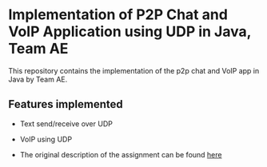 # Implementation of P2P Chat and VoIP Application using UDP in Java, Team AE

This repository contains the implementation of the p2p chat and VoIP app in Java by Team AE. 

## Features implemented
- Text send/receive over UDP
- VoIP using UDP

- The original description of the assignment can be found [here](https://sites.google.com/view/computer-networks-ii/%CE%B5%CF%81%CE%B3%CE%B1%CF%83%CE%AF%CE%B5%CF%82)
